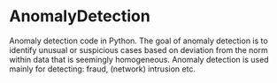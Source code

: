 # AnomalyDetection
Anomaly detection code in Python. The goal of anomaly detection is to identify unusual or suspicious cases based on deviation from the norm within data that is seemingly homogeneous. Anomaly detection is used mainly for detecting: fraud, (network) intrusion etc.
